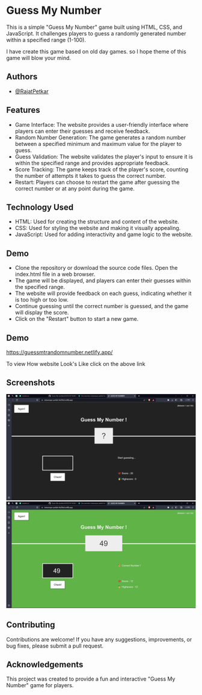 
# Guess My Number
This is a simple "Guess My Number" game built using HTML, CSS, and JavaScript. It challenges players to guess a randomly generated number within a specified range (1-100).

I have create this game based on old day games.
so I hope theme of this game will blow your mind.


## Authors

- [@RajatPetkar](https://www.github.com/RajatPetkar)


## Features

- Game Interface: The website provides a user-friendly interface where players can enter their guesses and receive feedback.
- Random Number Generation: The game generates a random number between a specified minimum and maximum value for the player to guess.
- Guess Validation: The website validates the player's input to ensure it is within the specified range and provides appropriate feedback.
- Score Tracking: The game keeps track of the player's score, counting the number of attempts it takes to guess the correct number.
- Restart: Players can choose to restart the game after guessing the correct number or at any point during the game.
## Technology Used

- HTML: Used for creating the structure and content of the website.
- CSS: Used for styling the website and making it visually appealing.
- JavaScript: Used for adding interactivity and game logic to the website.
## Demo
- Clone the repository or download the source code files.
Open the index.html file in a web browser.
- The game will be displayed, and players can enter their guesses within the specified range.
- The website will provide feedback on each guess, indicating whether it is too high or too low.
- Continue guessing until the correct number is guessed, and the game will display the score.
- Click on the "Restart" button to start a new game.
## Demo
https://guessmtrandomnumber.netlify.app/

To view How website Look's Like click on the above link
## Screenshots

![App Screenshot](https://github.com/RajatPetkar/Guess-My-number/blob/main/GUESS%20MY%20NUMBER/screenshot/Screenshot%20(23).png)
![App Screenshot](https://github.com/RajatPetkar/Guess-My-number/blob/main/GUESS%20MY%20NUMBER/screenshot/Screenshot%20(24).png)


## Contributing

Contributions are welcome! If you have any suggestions, improvements, or bug fixes, please submit a pull request.


## Acknowledgements

This project was created to provide a fun and interactive "Guess My Number" game for players.
